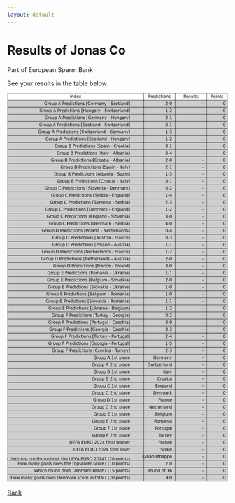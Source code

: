 ```yaml
---
layout: default
---
```


# Results of Jonas  Co 
    
Part of European Sperm Bank
    
See your results in the table below:
    
![Jonas  Co](./user_plots/Jonas__Co.svg?raw=true)

[Back](https://christianbanggribsvad.github.io/em_spillet.github.io/)